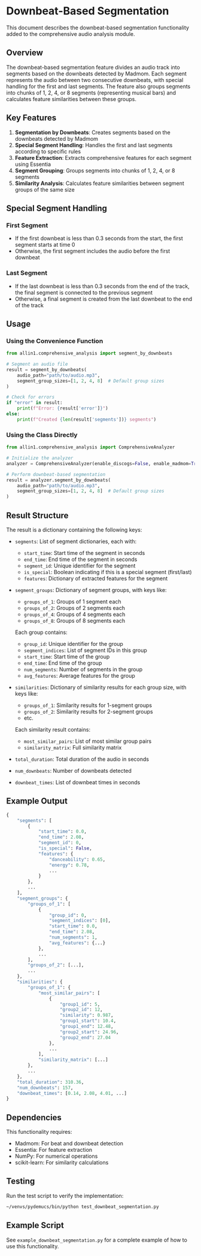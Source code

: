 # Downbeat-Based Segmentation

This document describes the downbeat-based segmentation functionality added to the comprehensive audio analysis module.

## Overview

The downbeat-based segmentation feature divides an audio track into segments based on the downbeats detected by Madmom. Each segment represents the audio between two consecutive downbeats, with special handling for the first and last segments. The feature also groups segments into chunks of 1, 2, 4, or 8 segments (representing musical bars) and calculates feature similarities between these groups.

## Key Features

1. **Segmentation by Downbeats**: Creates segments based on the downbeats detected by Madmom
2. **Special Segment Handling**: Handles the first and last segments according to specific rules
3. **Feature Extraction**: Extracts comprehensive features for each segment using Essentia
4. **Segment Grouping**: Groups segments into chunks of 1, 2, 4, or 8 segments
5. **Similarity Analysis**: Calculates feature similarities between segment groups of the same size

## Special Segment Handling

### First Segment
- If the first downbeat is less than 0.3 seconds from the start, the first segment starts at time 0
- Otherwise, the first segment includes the audio before the first downbeat

### Last Segment
- If the last downbeat is less than 0.3 seconds from the end of the track, the final segment is connected to the previous segment
- Otherwise, a final segment is created from the last downbeat to the end of the track

## Usage

### Using the Convenience Function

```python
from allin1.comprehensive_analysis import segment_by_downbeats

# Segment an audio file
result = segment_by_downbeats(
    audio_path="path/to/audio.mp3",
    segment_group_sizes=[1, 2, 4, 8]  # Default group sizes
)

# Check for errors
if "error" in result:
    print(f"Error: {result['error']}")
else:
    print(f"Created {len(result['segments'])} segments")
```

### Using the Class Directly

```python
from allin1.comprehensive_analysis import ComprehensiveAnalyzer

# Initialize the analyzer
analyzer = ComprehensiveAnalyzer(enable_discogs=False, enable_madmom=True)

# Perform downbeat-based segmentation
result = analyzer.segment_by_downbeats(
    audio_path="path/to/audio.mp3",
    segment_group_sizes=[1, 2, 4, 8]  # Default group sizes
)
```

## Result Structure

The result is a dictionary containing the following keys:

- `segments`: List of segment dictionaries, each with:
  - `start_time`: Start time of the segment in seconds
  - `end_time`: End time of the segment in seconds
  - `segment_id`: Unique identifier for the segment
  - `is_special`: Boolean indicating if this is a special segment (first/last)
  - `features`: Dictionary of extracted features for the segment

- `segment_groups`: Dictionary of segment groups, with keys like:
  - `groups_of_1`: Groups of 1 segment each
  - `groups_of_2`: Groups of 2 segments each
  - `groups_of_4`: Groups of 4 segments each
  - `groups_of_8`: Groups of 8 segments each

  Each group contains:
  - `group_id`: Unique identifier for the group
  - `segment_indices`: List of segment IDs in this group
  - `start_time`: Start time of the group
  - `end_time`: End time of the group
  - `num_segments`: Number of segments in the group
  - `avg_features`: Average features for the group

- `similarities`: Dictionary of similarity results for each group size, with keys like:
  - `groups_of_1`: Similarity results for 1-segment groups
  - `groups_of_2`: Similarity results for 2-segment groups
  - etc.

  Each similarity result contains:
  - `most_similar_pairs`: List of most similar group pairs
  - `similarity_matrix`: Full similarity matrix

- `total_duration`: Total duration of the audio in seconds
- `num_downbeats`: Number of downbeats detected
- `downbeat_times`: List of downbeat times in seconds

## Example Output

```python
{
    "segments": [
        {
            "start_time": 0.0,
            "end_time": 2.08,
            "segment_id": 0,
            "is_special": False,
            "features": {
                "danceability": 0.65,
                "energy": 0.78,
                ...
            }
        },
        ...
    ],
    "segment_groups": {
        "groups_of_1": [
            {
                "group_id": 0,
                "segment_indices": [0],
                "start_time": 0.0,
                "end_time": 2.08,
                "num_segments": 1,
                "avg_features": {...}
            },
            ...
        ],
        "groups_of_2": [...],
        ...
    },
    "similarities": {
        "groups_of_1": {
            "most_similar_pairs": [
                {
                    "group1_id": 5,
                    "group2_id": 12,
                    "similarity": 0.987,
                    "group1_start": 10.4,
                    "group1_end": 12.48,
                    "group2_start": 24.96,
                    "group2_end": 27.04
                },
                ...
            ],
            "similarity_matrix": [...]
        },
        ...
    },
    "total_duration": 310.36,
    "num_downbeats": 157,
    "downbeat_times": [0.14, 2.08, 4.01, ...]
}
```

## Dependencies

This functionality requires:

- Madmom: For beat and downbeat detection
- Essentia: For feature extraction
- NumPy: For numerical operations
- scikit-learn: For similarity calculations

## Testing

Run the test script to verify the implementation:

```bash
~/venvs/pydemucs/bin/python test_downbeat_segmentation.py
```

## Example Script

See `example_downbeat_segmentation.py` for a complete example of how to use this functionality.
